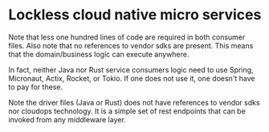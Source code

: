 # Lockless cloud native micro services

Note that less one hundred lines of code are required in both consumer files. Also note that no references to vendor sdks are present. This means that the domain/business logic can execute anywhere. 

In fact, neither Java nor Rust service consumers logic need to use Spring, Micronaut, Actix, Rocket, or Tokio. If one does not use it, one doesn't have to pay for these. 

Note the driver files (Java or Rust) does not have references to vendor sdks nor cloudops technology. It is a simple set of rest endpoints that can be invoked from any middleware layer.

